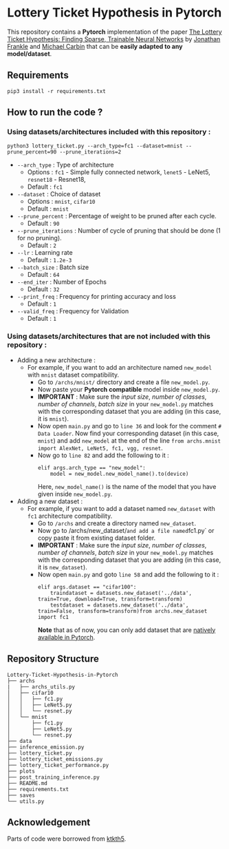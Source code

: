 # Lottery Ticket Hypothesis in Pytorch 

This repository contains a **Pytorch** implementation of the paper [The Lottery Ticket Hypothesis: Finding Sparse, Trainable Neural Networks](https://arxiv.org/abs/1803.03635) by [Jonathan Frankle](https://github.com/jfrankle) and [Michael Carbin](https://people.csail.mit.edu/mcarbin/) that can be **easily adapted to any model/dataset**.
		
## Requirements
```
pip3 install -r requirements.txt
```
## How to run the code ? 
### Using datasets/architectures included with this repository :
```
python3 lottery_ticket.py --arch_type=fc1 --dataset=mnist --prune_percent=90 --prune_iterations=2
```

- `--arch_type`	 : Type of architecture
	- Options : `fc1` - Simple fully connected network, `lenet5` - LeNet5,  `resnet18` - Resnet18,
	- Default : `fc1`
- `--dataset`	: Choice of dataset 
	- Options : `mnist`, `cifar10` 
	- Default : `mnist`
- `--prune_percent`	: Percentage of weight to be pruned after each cycle. 
	- Default : `90`
- `--prune_iterations`	: Number of cycle of pruning that should be done (1 for no pruning). 
	- Default : `2`
- `--lr`	: Learning rate 
	- Default : `1.2e-3`
- `--batch_size`	: Batch size 
	- Default : `64`
- `--end_iter`	: Number of Epochs 
	- Default : `32`
- `--print_freq`	: Frequency for printing accuracy and loss 
	- Default : `1`
- `--valid_freq`	: Frequency for Validation 
	- Default : `1`

### Using datasets/architectures that are not included with this repository :
- Adding a new architecture :
	- For example, if you want to add an architecture named `new_model` with `mnist` dataset compatibility. 
		- Go to `/archs/mnist/` directory and create a file `new_model.py`.
		- Now paste your **Pytorch compatible** model inside `new_model.py`.
		- **IMPORTANT** : Make sure the *input size*, *number of classes*, *number of channels*, *batch size* in your `new_model.py` matches with the corresponding dataset that you are adding (in this case, it is `mnist`).
		- Now open `main.py` and go to `line 36` and look for the comment `# Data Loader`. Now find your corresponding dataset (in this case, `mnist`) and add `new_model` at the end of the line `from archs.mnist import AlexNet, LeNet5, fc1, vgg, resnet`.
		- Now go to `line 82` and add the following to it :
			```
			elif args.arch_type == "new_model":
        		model = new_model.new_model_name().to(device)
			``` 
			Here, `new_model_name()` is the name of the model that you have given inside `new_model.py`.
- Adding a new dataset :
	- For example, if you want to add a dataset named `new_dataset` with `fc1` architecture compatibility.
		- Go to `/archs` and create a directory named `new_dataset`.
		- Now go to /archs/new_dataset/` and add a file named `fc1.py` or copy paste it from existing dataset folder.
		- **IMPORTANT** : Make sure the *input size*, *number of classes*, *number of channels*, *batch size* in your `new_model.py` matches with the corresponding dataset that you are adding (in this case, it is `new_dataset`).
		- Now open `main.py` and goto `line 58` and add the following to it :
			```
			elif args.dataset == "cifar100":
        		traindataset = datasets.new_dataset('../data', train=True, download=True, transform=transform)
        		testdataset = datasets.new_dataset('../data', train=False, transform=transform)from archs.new_dataset import fc1
			``` 
			**Note** that as of now, you can only add dataset that are [natively available in Pytorch](https://pytorch.org/docs/stable/torchvision/datasets.html). 



## Repository Structure
```
Lottery-Ticket-Hypothesis-in-Pytorch
├── archs
|   ├── archs_utils.py
│   ├── cifar10
│   │   ├── fc1.py
│   │   ├── LeNet5.py
│   │   └── resnet.py
│   └── mnist
│       ├── fc1.py
│       ├── LeNet5.py
│       └── resnet.py
├── data
├── inference_emission.py
├── lottery_ticket.py
├── lottery_ticket_emissions.py
├── lottery_ticket_performance.py
├── plots
├── post_training_inference.py
├── README.md
├── requirements.txt
├── saves
└── utils.py

```

## Acknowledgement 
Parts of code were borrowed from [ktkth5](https://github.com/ktkth5/lottery-ticket-hyopothesis).
